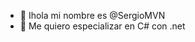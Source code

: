 - 👋 Ihola mi nombre es @SergioMVN
- 👀 Me quiero especializar en C# con .net


<!---
SergioMVN/SergioMVN is a ✨ special ✨ repository because its `README.md` (this file) appears on your GitHub profile.
You can click the Preview link to take a look at your changes.
--->
